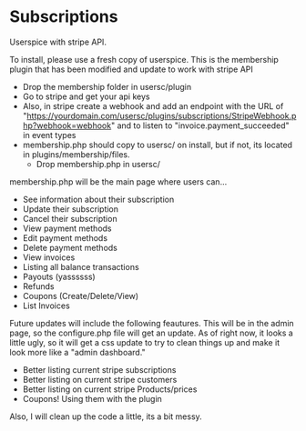 # Subscriptions
Userspice with stripe API.

To install, please use a fresh copy of userspice. This is the membership plugin that has been modified and update to work with stripe API
- Drop the membership folder in usersc/plugin 
- Go to stripe and get your api keys
- Also, in stripe create a webhook and add an endpoint with the URL of "https://yourdomain.com/usersc/plugins/subscriptions/StripeWebhook.php?webhook=webhook" and to listen to "invoice.payment_succeeded" in event types
- membership.php should copy to usersc/ on install, but if not, its located in plugins/membership/files.
  - Drop membership.php in usersc/

membership.php will be the main page where users can...
  - See information about their subscription
  - Update their subscription
  - Cancel their subscription
  - View payment methods
  - Edit payment methods
  - Delete payment methods
  - View invoices
  - Listing all balance transactions 
  - Payouts (yassssss)
  - Refunds
  - Coupons (Create/Delete/View) 
  - List Invoices 

Future updates will include the following feautures. This will be in the admin page, so the configure.php file will get an update. As of right now, it looks a little ugly, so it will get a css update to try to clean things up and make it look more like a "admin dashboard."
- Better listing current stripe subscriptions
- Better listing on current stripe customers
- Better listing on current stripe Products/prices
- Coupons! Using them with the plugin


Also, I will clean up the code a little, its a bit messy. 
